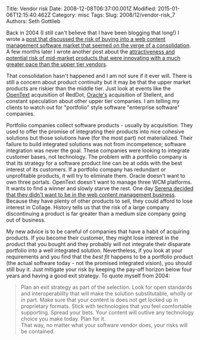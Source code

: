 Title: Vendor risk
Date: 2008-12-08T06:37:00.001Z
Modified: 2015-01-06T12:15:40.462Z
Category: misc
Tags: 
Slug: 2008/12/vendor-risk_7
Authors: Seth Gottlieb

Back in 2004 (I still can't believe that I have been blogging that long!) I wrote a [post that discussed the risk of buying into a web content management software market that seemed on the verge of a consolidation](http://blog.contenthere.net/2004/12/cms-exit-strategies.html).  A few months later I wrote another post about the [attractiveness and potential risk of mid-market products that were innovating with a much greater pace than the upper tier vendors](http://blog.contenthere.net/2005/01/mid-market-cms.html).    
  
That consolidation hasn't happened and I am not sure if it ever will.  There is still a concern about product continuity but it may be that the upper market products are riskier than the middle tier.  Just look at events like the [OpenText](http://www.opentext.com) acquisition of RedDot, [Oracle's](http://www.oracle.com) acquisition of Stellent, and constant speculation about other upper tier companies.  I am telling my clients to watch out for "portfolio" style software "enterprise software" companies.  
  
Portfolio companies collect software products - usually by acquisition.  They used to offer the promise of integrating their products into nice cohesive solutions but those solutions have (for the most part) not materialized.  Their failure to build integrated solutions was not from incompetence; software integration was never the goal.  These companies were looking to integrate customer bases, not technology.  The problem with a portfolio company is that its strategy for a software product line can be at odds with the best interest of its customers.  If a portfolio company has redundant or unprofitable products, it will try to eliminate them.  Oracle doesn't want to own three portals.  OpenText doesn't want to manage three WCM platforms.  It wants to find a winner and slowly starve the rest.  One day [Serena decided that they didn't want to be in the web content management business](http://blog.contenthere.net/2008/03/serena-finally-has-plan-for-collage.html).  Because they have plenty of other products to sell, they could afford to lose interest in Collage.  History tells us that the risk of a large company discontinuing a product is far greater than a medium size company going out of business.  
  
My new advice is to be careful of companies that have a habit of acquiring products.  If you become their customer, they might lose interest in the product that you bought and they probably will not integrate their disparate portfolio into a well integrated solution.  Nevertheless, if you look at your requirements and you find that the _best fit_ happens to be a portfolio product (the actual software today - not the promised integrated vision), you should still buy it.  Just mitigate your risk by keeping the pay-off horizon below four years and having a good exit strategy.  To quote myself from 2004:    
>  Plan an exit strategy as part of the selection. Look for open standards and interoperability that will make the solution substitutable, wholly or in part. Make sure that your content is does not get locked up in proprietary formats. Stick with technologies that you feel comfortable supporting. Spread your bets. Your content will outlive any technology choice you make today. Plan for it.  
That way, no matter what your software vendor does, your risks will be contained.    
